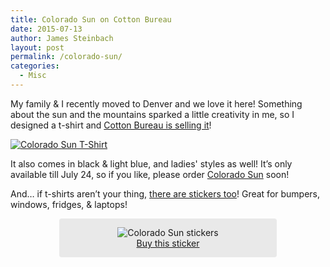```yaml
---
title: Colorado Sun on Cotton Bureau
date: 2015-07-13
author: James Steinbach
layout: post
permalink: /colorado-sun/
categories:
  - Misc
---
```


My family &amp; I recently moved to Denver and we love it here! Something about the sun and the mountains sparked a little creativity in me, so I designed a t-shirt and [Cotton Bureau is selling it](https://cottonbureau.com/products/colorado-sun)!

[![Colorado Sun T-Shirt](/images/co-indigo-m.png)](https://cottonbureau.com/products/colorado-sun)

<div id="available"></div>

It also comes in black &amp; light blue, and ladies' styles as well! It&#8217;s only available till July 24, so if you like, please order [Colorado Sun](https://cottonbureau.com/products/colorado-sun) soon!

And&hellip; if t-shirts aren&#8217;t your thing, [there are stickers too](http://www.stickermule.com/marketplace/6469-co-sticker)! Great for bumpers, windows, fridges, &amp; laptops!

<p style="max-width:320px;margin-left:auto;margin-right:auto;border-radius:4px;background-color:#e9e9e9;text-align:center;padding:1em">
    <img src="https://www.stickermule.com/marketplace/embed_img/6469" style="display:inline-block" alt="Colorado Sun stickers">
    <a href="https://www.stickermule.com/marketplace/6469-colorado-sun" style="display:block" class="button" target="_blank">Buy this sticker</a>
</p>

<!--[![Colorado Sun Sticker](/images/co-sticker.png)](http://www.stickermule.com/marketplace/6469-co-sticker)-->

